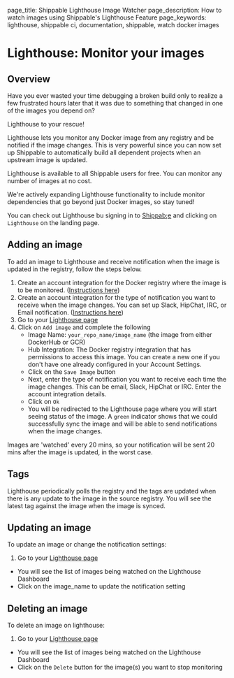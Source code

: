 page_title: Shippable Lighthouse Image Watcher
page_description: How to watch images using Shippable's Lighthouse Feature
page_keywords: lighthouse, shippable ci, documentation, shippable, watch docker images

# Lighthouse: Monitor your images

## Overview

Have you ever wasted your time debugging a broken build only to realize a few frustrated hours later that it was due to something that changed in one of the images you depend on?

Lighthouse to your rescue!

Lighthouse lets you monitor any Docker image from any registry and be notified if the image changes. This is very powerful since you can now set up Shippable to automatically build all dependent projects when an upstream image is updated.

Lighthouse is available to all Shippable users for free. You can monitor any number of images at no cost.

We're actively expanding Lighthouse functionality to include monitor dependencies that go beyond just Docker images, so stay tuned!

You can check out Lighthouse bu signing in to [Shippab;e](https://app.shippable.com) and clicking on `Lighthouse` on the landing page.


## Adding an image

To add an image to Lighthouse and receive notification when the image is updated in the registry, follow the steps below.

1. Create an account integration for the Docker registry where the image is to be monitored. ([Instructions here](int_docker_registries.md))
2. Create an account integration for the type of notification you want to receive when the image changes. You can set up Slack, HipChat, IRC, or Email notification. ([Instructions here](int_notifications.md))
3. Go to your [Lighthouse page](https://app.shippable.com/lighthouse)
4. Click on `Add image` and complete the following
    * Image Name: `your_repo_name/image_name` (the image from either DockerHub or GCR)  
    - Hub Integration: The Docker registry integration that has permissions to access this image. You can create a new one if you don't have one already configured in your Account Settings.  
    - Click on the `Save Image` button
    - Next, enter the type of notification you want to receive each time the image changes. This can be email, Slack, HipChat or IRC. Enter the account integration details.
    - Click on `Ok`
    - You will be redirected to the Lighthouse page where you will start seeing status of the image. A `green` indicator shows that we could successfully sync the image and will be able to send notifications when the image changes.

Images are 'watched' every 20 mins, so your notification will be sent 20 mins after the image is updated, in the worst case.


## Tags

Lighthouse periodically polls the registry and the tags are updated when there is any update to the image in the source registry. You will see the latest tag against the image when the image is synced.

## Updating an image

To update an image or change the notification settings:

1. Go to your [Lighthouse page](https://app.shippable.com/lighthouse)
 - You will see the list of images being watched on the Lighthouse Dashboard
 - Click on the image_name to update the notification setting

## Deleting an image

To delete an image on lighthouse:

1. Go to your [Lighthouse page](https://app.shippable.com/lighthouse)
 - You will see the list of images being watched on the Lighthouse Dashboard
 - Click on the `Delete` button for the image(s) you want to stop monitoring
